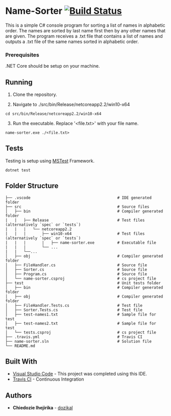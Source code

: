 # Name-Sorter [![Build Status](https://travis-ci.com/dozikal/name-sorter.svg?branch=master)](https://travis-ci.com/dozikal/name-sorter)

This is a simple C# console program for sorting a list of names in alphabetic order. The names are sorted by last name first then by any other names that are given. The program receives a .txt file that contains a list of names and outputs a .txt file of the same names sorted in alphabetic order.

### Prerequisites

.NET Core should be setup on your machine.

## Running

1) Clone the repository.

2) Navigate to ./src/bin/Release/netcoreapp2.2/win10-x64

```
cd src/bin/Release/netcoreapp2.2/win10-x64
```

3) Run the executable. Replace '<file.txt>' with your file name.

```
name-sorter.exe ./<file.txt>
```

## Tests

Testing is setup using [MSTest](https://docs.microsoft.com/en-us/dotnet/core/testing/unit-testing-with-mstest) Framework.

```
dotnet test
```

## Folder Structure

```
├── .vscode                                      # IDE generated folder
├── src                                          # Source files
│   ├── bin                                      # Compiler generated folder
|   |   ├── Release                              # Test files (alternatively `spec` or `tests`)
|   |   |   └── netcoreapp2.2
|   |   |       ├── win10-x64                    # Test files (alternatively `spec` or `tests`)
|   |   |       |   ├── name-sorter.exe          # Executable file
|   |   |       └── ...                          
|   |   └──...
│   ├── obj                                      # Compiler generated folder
│   ├── FileHandler.cs                           # Source file
│   ├── Sorter.cs                                # Source file
│   ├── Program.cs                               # Source file
│   └── name-sorter.csproj                       # cs project file
├── test                                         # Unit tests folder
│   ├── bin                                      # Compiler generated folder
│   ├── obj                                      # Compiler generated folder
│   ├── FileHandler.Tests.cs                     # Test file
│   ├── Sorter.Tests.cs                          # Test file
│   ├── test-names1.txt                          # Sample file for test
│   ├── test-names2.txt                          # Sample file for test
│   └── tests.csproj                             # cs project file
├── .travis.yml                                  # Travis CI
├── name-sorter.sln                              # Solution file
└── README.md
```


## Built With

* [Visual Studio Code](https://code.visualstudio.com/) - This project was completed using this IDE.
* [Travis CI](https://travis-ci.org/) - Continuous Integration
 

## Authors

* **Chiedozie Ihejirika** - [dozikal](https://github.com/dozikal)

